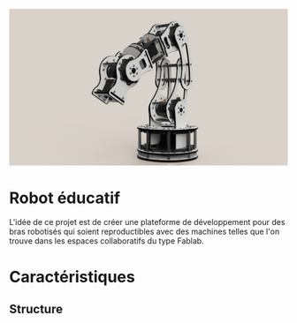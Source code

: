 ![image description](/assemblage.png)

# Robot éducatif
L'idée de ce projet est de créer une plateforme de développement pour des bras robotisés qui soient reproductibles avec des machines telles que l'on trouve dans les espaces collaboratifs du type Fablab.
# Caractéristiques
## Structure


